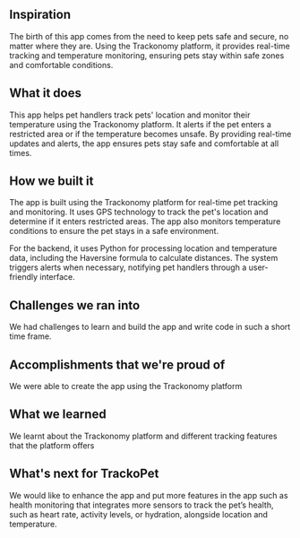 ## Inspiration
The birth of this app comes from the need to keep pets safe and secure, no matter where they are. Using the Trackonomy platform, it provides real-time tracking and temperature monitoring, ensuring pets stay within safe zones and comfortable conditions. 

## What it does
This app helps pet handlers track pets' location and monitor their temperature using the Trackonomy platform. It alerts if the pet enters a restricted area or if the temperature becomes unsafe. By providing real-time updates and alerts, the app ensures pets stay safe and comfortable at all times.

## How we built it
The app is built using the Trackonomy platform for real-time pet tracking and monitoring. It uses GPS technology to track the pet's location and determine if it enters restricted areas. The app also monitors temperature conditions to ensure the pet stays in a safe environment.

For the backend, it uses Python for processing location and temperature data, including the Haversine formula to calculate distances. The system triggers alerts when necessary, notifying pet handlers through a user-friendly interface. 

## Challenges we ran into
We had challenges to learn and build the app and write code in such a short time frame. 

## Accomplishments that we're proud of
We were able to create the app using the Trackonomy platform

## What we learned
We learnt about the Trackonomy platform and different tracking features that the platform offers

## What's next for TrackoPet
We would like to enhance the app and put more features in the app such as health monitoring that integrates more sensors to track the pet’s health, such as heart rate, activity levels, or hydration, alongside location and temperature.
